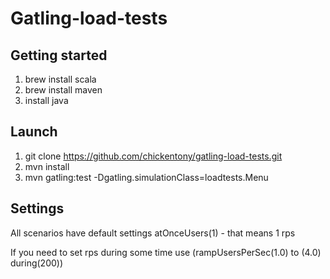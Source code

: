 # Gatling-load-tests

## Getting started

1. brew install scala
1. brew install maven
1. install java

## Launch

1. git clone https://github.com/chickentony/gatling-load-tests.git
1. mvn install
1. mvn gatling:test -Dgatling.simulationClass=loadtests.Menu

## Settings

All scenarios have default settings atOnceUsers(1) - that means 1 rps

If you need to set rps during some time use (rampUsersPerSec(1.0) to (4.0) during(200))
